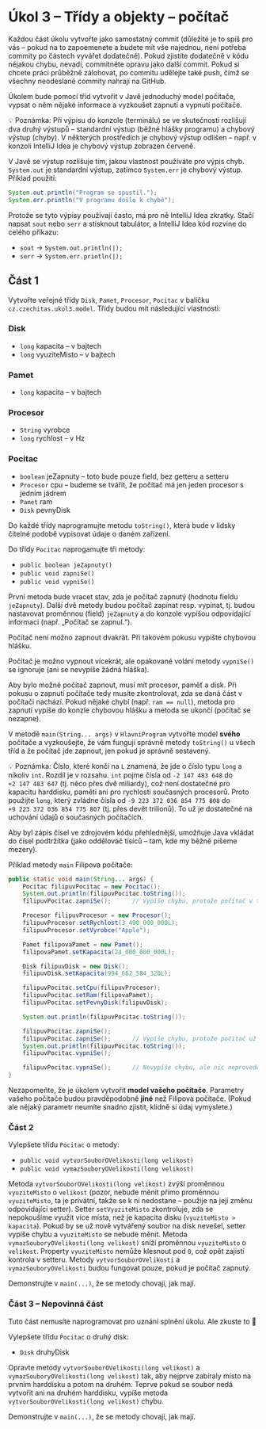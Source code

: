 # Úkol 3 – Třídy a objekty – počítač

Každou část úkolu vytvořte jako samostatný commit (důležité je to spíš pro vás – pokud na to zapoemenete a budete mít vše najednou, není potřeba commity
po částech vyvářet dodatečně). Pokud zjistíte dodatečně v kódu nějakou chybu, nevadí, commitněte opravu jako další commit. Pokud si chcete práci průběžně
zálohovat, po commitu udělejte také push, čímž se všechny neodeslané commity nahrají na GitHub.

Úkolem bude pomocí tříd vytvořit v Javě jednoduchý model počítače, vypsat o něm nějaké informace a vyzkoušet zapnutí a vypnutí počítače. 

💡 Poznámka: Při výpisu do konzole (terminálu) se ve skutečnosti rozlišují dva druhý výstupů – standardní výstup (běžné hlášky programu) a chybový výstup (chyby).
V některých prostředích je chybový výstup odlišen – např. v konzoli IntelliJ Idea je chybový výstup zobrazen červeně.

V Javě se výstup rozlišuje tím, jakou vlastnost používáte pro výpis chyb. `System.out` je standardní výstup, zatímco `System.err` je chybový výstup. Příklad
použití: 

```java
System.out.println("Program se spustil.");
System.err.println("V programu došlo k chybě");
```

Protože se tyto výpisy používají často, má pro ně IntelliJ Idea zkratky. Stačí napsat `sout` nebo `serr` a stisknout tabulátor, a IntelliJ Idea kód rozvine do 
celého příkazu:
* `sout` → `System.out.println(|);`
* `serr` → `System.err.println(|);`

## Část 1
Vytvořte veřejné třídy `Disk`, `Pamet`, `Procesor`, `Pocitac` v balíčku `cz.czechitas.ukol3.model`. Třídy budou mít následující vlastnosti:

###  Disk
* `long` kapacita – v bajtech
* `long` vyuziteMisto – v bajtech


### Pamet
* `long` kapacita – v bajtech

### Procesor
* `String` vyrobce
* `long` rychlost – v Hz

### Pocitac
* `boolean` jeZapnuty – toto bude pouze field, bez getteru a setteru
* `Procesor` cpu – budeme se tvářit, že počítač má jen jeden procesor s jedním jádrem
* `Pamet` ram
* `Disk` pevnyDisk

Do každé třídy naprogramujte metodu `toString()`, která bude v lidsky čitelné podobě vypisovat údaje o daném zařízení.

Do třídy `Pocitac` naprogamujte tři metody:
* `public boolean jeZapnuty()`
* `public void zapniSe()`
* `public void vypniSe()`

První metoda bude vracet stav, zda je počítač zapnutý (hodnotu fieldu `jeZapnuty`).
Další dvě metody budou počítač zapínat resp. vypínat, tj. budou nastavovat proměnnou (field) `jeZapnuty` a do konzole vypíšou odpovídající informaci (např. „Počítač se zapnul.“).

Počítač není možno zapnout dvakrát.
Při takovém pokusu vypište chybovou hlášku.

Počítač je možno vypnout vícekrát, ale opakované volání metody `vypniSe()` se ignoruje (ani se nevypíše žádná hláška).

Aby bylo možné počítač zapnout, musí mít procesor, paměť a disk.
Při pokusu o zapnutí počítače tedy musíte zkontrolovat, zda se daná část v počítači nachází.
Pokud nějaké chybí (např. `ram == null`), metoda pro zapnutí vypíše do konzle chybovou hlášku a metoda se ukončí (počítač se nezapne).


V metodě `main(String... args)` v `HlavniProgram` vytvořte model **svého** počítače a vyzkoušejte, že vám fungují správně metody
`toString()` u všech tříd a že počítač jde zapnout, jen pokud je správně sestavený.

💡 Poznámka: Číslo, které končí na `L` znamená, že jde o číslo typu `long` a nikoliv `int`. Rozdíl je v rozsahu. `int` pojme čísla od `-2 147 483 648` do
`+2 147 483 647` (tj. něco přes dvě miliardy), což není dostatečné pro kapacitu harddisku, paměti ani pro rychlosti současných procesorů. Proto
použijte `long`, který zvládne čísla od `-9 223 372 036 854 775 808` do `+9 223 372 036 854 775 807` (tj. přes devět trilionů).
To už je dostatečné na uchování údajů o současných počítačích.

Aby byl zápis čísel ve zdrojovém kódu přehlednější, umožňuje Java vkládat do čísel podtržítka (jako oddělovač tisíců – tam, kde my běžně píšeme mezery).

Příklad metody `main` Filipova počítače:

```java
public static void main(String... args) {
    Pocitac filipuvPocitac = new Pocitac();
    System.out.println(filipuvPocitac.toString());
    filipuvPocitac.zapniSe();      // Vypíše chybu, protože počítač v tuto chvíli nemá všechny povinné součásti.

    Procesor filipuvProcesor = new Procesor();
    filipuvProcesor.setRychlost(3_490_000_000L);
    filipuvProcesor.setVyrobce("Apple");

    Pamet filipovaPamet = new Pamet();
    filipovaPamet.setKapacita(24_000_000_000L);

    Disk filipuvDisk = new Disk();
    filipuvDisk.setKapacita(994_662_584_320L);

    filipuvPocitac.setCpu(filipuvProcesor);
    filipuvPocitac.setRam(filipovaPamet);
    filipuvPocitac.setPevnyDisk(filipuvDisk);

    System.out.println(filipuvPocitac.toString());

    filipuvPocitac.zapniSe();
    filipuvPocitac.zapniSe();      // Vypíše chybu, protože počítač už běží
    System.out.println(filipuvPocitac.toString());
    filipuvPocitac.vypniSe();

    filipuvPocitac.vypniSe();      // Nevypíše chybu, ale nic neprovede, protože počítač už je vypnutý
}
```

Nezapomeňte, že je úkolem vytvořit **model vašeho počítače**.
Parametry vašeho počítače budou pravděpodobně **jiné** než Filipova počítače.
(Pokud ale nějaký parametr neumíte snadno zjistit, klidně si údaj vymyslete.)

### Část 2

Vylepšete třídu `Pocitac` o metody:

* `public void vytvorSouborOVelikosti(long velikost)`
* `public void vymazSouboryOVelikosti(long velikost)`

Metoda `vytvorSouborOVelikosti(long velikost)` zvýší proměnnou `vyuziteMisto` o `velikost` (pozor, nebude měnit přímo proměnnou `vyuziteMisto`,
ta je privátní, takže se k ní nedostane – použije na její změnu odpovídající setter). Setter `setVyuziteMisto` zkontroluje, zda se nepokoušíme
využít více místa, než je kapacita disku (`vyuziteMisto > kapacita`). Pokud by se už nově vytvářený soubor na disk nevešel,
setter vypíše chybu a `vyuziteMisto` se nebude měnit. Metoda `vymazSouboryOVelikosti(long velikost)` sníží proměnnou
`vyuziteMisto` o `velikost`. Property `vyuziteMisto` nemůže klesnout pod `0`, což opět zajistí kontrola v setteru.
Metody `vytvorSouborOVelikosti` a `vymazSouboryOVelikosti` budou fungovat pouze, pokud je počítač zapnutý.

Demonstrujte v `main(...)`, že se metody chovají, jak mají.

### Část 3 – Nepovinná část

Tuto část nemusíte naprogramovat pro uznání splnění úkolu. Ale zkuste to 💪

Vylepšete třídu `Pocitac` o druhý disk:
* `Disk` druhyDisk

Opravte metody `vytvorSouborOVelikosti(long velikost)` a `vymazSouboryOVelikosti(long velikost)` tak, aby nejprve zabíraly místo na prvním harddisku
a potom na druhém. Teprve pokud se soubor nedá vytvořit ani na druhém harddisku, vypíše metoda `vytvorSouborOVelikosti(long velikost)` chybu.

Demonstrujte v `main(...)`, že se metody chovají, jak mají.

